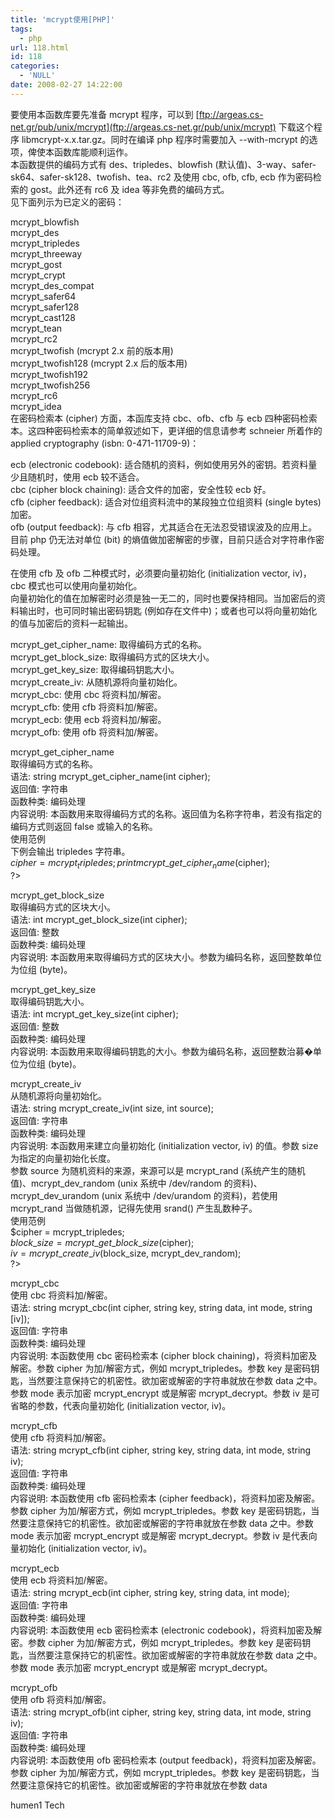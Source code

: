 ```yaml
---
title: 'mcrypt使用[PHP]'
tags:
  - php
url: 118.html
id: 118
categories:
  - 'NULL'
date: 2008-02-27 14:22:00
---
```


  

要使用本函数库要先准备 mcrypt 程序，可以到 [ftp://argeas.cs-net.gr/pub/unix/mcrypt](ftp://argeas.cs-net.gr/pub/unix/mcrypt) 下载这个程序 libmcrypt-x.x.tar.gz。同时在编译 php 程序时需要加入 --with-mcrypt 的选项，俾使本函数库能顺利运作。  
本函数提供的编码方式有 des、tripledes、blowfish (默认值)、3-way、safer-sk64、safer-sk128、twofish、tea、rc2 及使用 cbc, ofb, cfb, ecb 作为密码检索的 gost。此外还有 rc6 及 idea 等非免费的编码方式。  
见下面列示为已定义的密码：

  
mcrypt_blowfish  
mcrypt_des  
mcrypt_tripledes  
mcrypt_threeway  
mcrypt_gost  
mcrypt_crypt  
mcrypt\_des\_compat  
mcrypt_safer64  
mcrypt_safer128  
mcrypt_cast128  
mcrypt_tean  
mcrypt_rc2  
mcrypt_twofish (mcrypt 2.x 前的版本用)  
mcrypt_twofish128 (mcrypt 2.x 后的版本用)  
mcrypt_twofish192  
mcrypt_twofish256  
mcrypt_rc6  
mcrypt_idea  
在密码检索本 (cipher) 方面，本函库支持 cbc、ofb、cfb 与 ecb 四种密码检索本。这四种密码检索本的简单叙述如下，更详细的信息请参考 schneier 所着作的 applied cryptography (isbn: 0-471-11709-9)：

  
ecb (electronic codebook): 适合随机的资料，例如使用另外的密钥。若资料量少且随机时，使用 ecb 较不适合。  
cbc (cipher block chaining): 适合文件的加密，安全性较 ecb 好。  
cfb (cipher feedback): 适合对位组资料流中的某段独立位组资料 (single bytes) 加密。  
ofb (output feedback): 与 cfb 相容，尤其适合在无法忍受错误波及的应用上。  
目前 php 仍无法对单位 (bit) 的熵值做加密解密的步骤，目前只适合对字符串作密码处理。

在使用 cfb 及 ofb 二种模式时，必须要向量初始化 (initialization vector, iv)，cbc 模式也可以使用向量初始化。  
向量初始化的值在加解密时必须是独一无二的，同时也要保持相同。当加密后的资料输出时，也可同时输出密码钥匙 (例如存在文件中)；或者也可以将向量初始化的值与加密后的资料一起输出。

mcrypt\_get\_cipher_name: 取得编码方式的名称。  
mcrypt\_get\_block_size: 取得编码方式的区块大小。  
mcrypt\_get\_key_size: 取得编码钥匙大小。  
mcrypt\_create\_iv: 从随机源将向量初始化。  
mcrypt_cbc: 使用 cbc 将资料加/解密。  
mcrypt_cfb: 使用 cfb 将资料加/解密。  
mcrypt_ecb: 使用 ecb 将资料加/解密。  
mcrypt_ofb: 使用 ofb 将资料加/解密。

mcrypt\_get\_cipher_name  
取得编码方式的名称。  
语法: string mcrypt\_get\_cipher_name(int cipher);  
返回值: 字符串  
函数种类: 编码处理  
内容说明: 本函数用来取得编码方式的名称。返回值为名称字符串，若没有指定的编码方式则返回 false 或输入的名称。  
使用范例  
下例会输出 tripledes 字符串。  
$cipher = mcrypt_tripledes;  
print mcrypt\_get\_cipher_name($cipher);  
?>

mcrypt\_get\_block_size  
取得编码方式的区块大小。  
语法: int mcrypt\_get\_block_size(int cipher);  
返回值: 整数  
函数种类: 编码处理  
内容说明: 本函数用来取得编码方式的区块大小。参数为编码名称，返回整数单位为位组 (byte)。

mcrypt\_get\_key_size  
取得编码钥匙大小。  
语法: int mcrypt\_get\_key_size(int cipher);  
返回值: 整数  
函数种类: 编码处理  
内容说明: 本函数用来取得编码钥匙的大小。参数为编码名称，返回整数治募�单位为位组 (byte)。

mcrypt\_create\_iv  
从随机源将向量初始化。  
语法: string mcrypt\_create\_iv(int size, int source);  
返回值: 字符串  
函数种类: 编码处理  
内容说明: 本函数用来建立向量初始化 (initialization vector, iv) 的值。参数 size 为指定的向量初始化长度。  
参数 source 为随机资料的来源，来源可以是 mcrypt\_rand (系统产生的随机值)、mcrypt\_dev\_random (unix 系统中 /dev/random 的资料)、mcrypt\_dev\_urandom (unix 系统中 /dev/urandom 的资料)，若使用 mcrypt\_rand 当做随机源，记得先使用 srand() 产生乱数种子。  
使用范例  
$cipher = mcrypt_tripledes;  
$block\_size = mcrypt\_get\_block\_size($cipher);  
$iv = mcrypt\_create\_iv($block\_size, mcrypt\_dev_random);  
?>

mcrypt_cbc  
使用 cbc 将资料加/解密。  
语法: string mcrypt_cbc(int cipher, string key, string data, int mode, string \[iv\]);  
返回值: 字符串  
函数种类: 编码处理  
内容说明: 本函数使用 cbc 密码检索本 (cipher block chaining)，将资料加密及解密。参数 cipher 为加/解密方式，例如 mcrypt\_tripledes。参数 key 是密码钥匙，当然要注意保持它的机密性。欲加密或解密的字符串就放在参数 data 之中。参数 mode 表示加密 mcrypt\_encrypt 或是解密 mcrypt_decrypt。参数 iv 是可省略的参数，代表向量初始化 (initialization vector, iv)。

mcrypt_cfb  
使用 cfb 将资料加/解密。  
语法: string mcrypt_cfb(int cipher, string key, string data, int mode, string iv);  
返回值: 字符串  
函数种类: 编码处理  
内容说明: 本函数使用 cfb 密码检索本 (cipher feedback)，将资料加密及解密。参数 cipher 为加/解密方式，例如 mcrypt\_tripledes。参数 key 是密码钥匙，当然要注意保持它的机密性。欲加密或解密的字符串就放在参数 data 之中。参数 mode 表示加密 mcrypt\_encrypt 或是解密 mcrypt_decrypt。参数 iv 是代表向量初始化 (initialization vector, iv)。

mcrypt_ecb  
使用 ecb 将资料加/解密。  
语法: string mcrypt_ecb(int cipher, string key, string data, int mode);  
返回值: 字符串  
函数种类: 编码处理  
内容说明: 本函数使用 ecb 密码检索本 (electronic codebook)，将资料加密及解密。参数 cipher 为加/解密方式，例如 mcrypt\_tripledes。参数 key 是密码钥匙，当然要注意保持它的机密性。欲加密或解密的字符串就放在参数 data 之中。参数 mode 表示加密 mcrypt\_encrypt 或是解密 mcrypt_decrypt。

mcrypt_ofb  
使用 ofb 将资料加/解密。  
语法: string mcrypt_ofb(int cipher, string key, string data, int mode, string iv);  
返回值: 字符串  
函数种类: 编码处理  
内容说明: 本函数使用 ofb 密码检索本 (output feedback)，将资料加密及解密。参数 cipher 为加/解密方式，例如 mcrypt_tripledes。参数 key 是密码钥匙，当然要注意保持它的机密性。欲加密或解密的字符串就放在参数 data

humen1 Tech